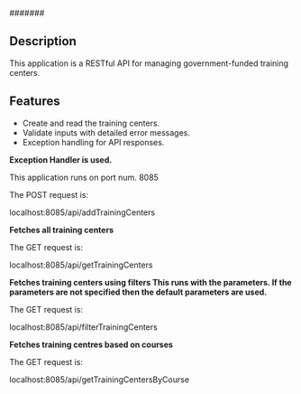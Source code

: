 #######

## Description
This application is a RESTful API for managing government-funded training centers.

## Features
- Create and read the training centers.
- Validate inputs with detailed error messages.
- Exception handling for API responses.

**Exception Handler is used.**

This application runs on port num. 8085


The POST request is: 

localhost:8085/api/addTrainingCenters

**Fetches all training centers**

The GET request is: 

localhost:8085/api/getTrainingCenters



**Fetches training centers using filters
This runs with the parameters. If the parameters are not specified then the default parameters are used.**

The GET request is: 

localhost:8085/api/filterTrainingCenters

**Fetches training centres based on courses**

The GET request is:

localhost:8085/api/getTrainingCentersByCourse

